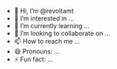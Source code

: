 - 👋 Hi, I’m @revoltamt
- 👀 I’m interested in ...
- 🌱 I’m currently learning ...
- 💞️ I’m looking to collaborate on ...
- 📫 How to reach me ...
- 😄 Pronouns: ...
- ⚡ Fun fact: ...

<!---
revoltamt/revoltamt is a ✨ special ✨ repository because its `README.md` (this file) appears on your GitHub profile.
You can click the Preview link to take a look at your changes.
--->
